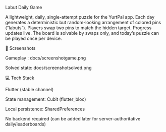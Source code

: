 Labut Daily Game

A lightweight, daily, single-attempt puzzle for the YurtPal app.
Each day generates a deterministic but random-looking arrangement of colored pins (“labuts”).
Players swap two pins to match the hidden target. Progress updates live. The board is solvable by swaps only, and today’s puzzle can be played once per device.


📸 Screenshots



Gameplay : docs/screenshotgame.png

Solved state: docs/screenshotsolved.png

💻 Tech Stack

Flutter (stable channel)

State management: Cubit (flutter_bloc)

Local persistence: SharedPreferences

No backend required (can be added later for server-authoritative daily/leaderboards)
